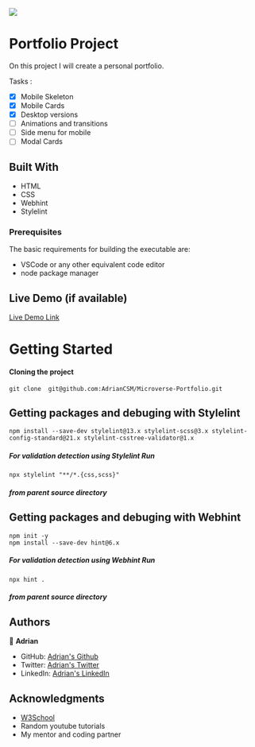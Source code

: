 ![](https://img.shields.io/badge/Microverse-blueviolet)

# Portfolio Project

 On this project I will create a personal portfolio.
 
 Tasks :
- [x] Mobile Skeleton
- [x] Mobile Cards
- [x] Desktop versions
- [ ] Animations and transitions
- [ ] Side menu for mobile 
- [ ] Modal Cards

## Built With

- HTML
- CSS
- Webhint
- Stylelint

### Prerequisites
The basic requirements for building the executable are:

* VSCode or any other equivalent code editor
* node package manager

## Live Demo (if available)

[Live Demo Link](https://adriancsm.github.io/Microverse-Portfolio/)

# Getting Started

#### Cloning the project
```
git clone  git@github.com:AdrianCSM/Microverse-Portfolio.git
```

## Getting packages and debuging with Stylelint
```
npm install --save-dev stylelint@13.x stylelint-scss@3.x stylelint-config-standard@21.x stylelint-csstree-validator@1.x
```
##### For validation detection using Stylelint Run
```
npx stylelint "**/*.{css,scss}"
```
##### from parent source directory

## Getting packages and debuging with Webhint
```
npm init -y
npm install --save-dev hint@6.x
```
##### For validation detection using Webhint Run
```
npx hint .
```
##### from parent source directory

## Authors

👤 **Adrian**

- GitHub: [Adrian's Github](https://github.com/AdrianCSM)
- Twitter: [Adrian's Twitter](https://twitter.com/CosminAdriannn)
- LinkedIn: [Adrian's LinkedIn](https://www.linkedin.com/in/gheorghita-cosmin-adrian-b7781122a/)

## Acknowledgments

- [W3School](https://www.w3schools.com/)
- Random youtube tutorials
- My mentor and coding partner